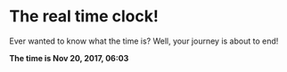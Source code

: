 # The real time clock!

Ever wanted to know what the time is? Well, your journey is about to end!

**The time is Nov 20, 2017, 06:03**
